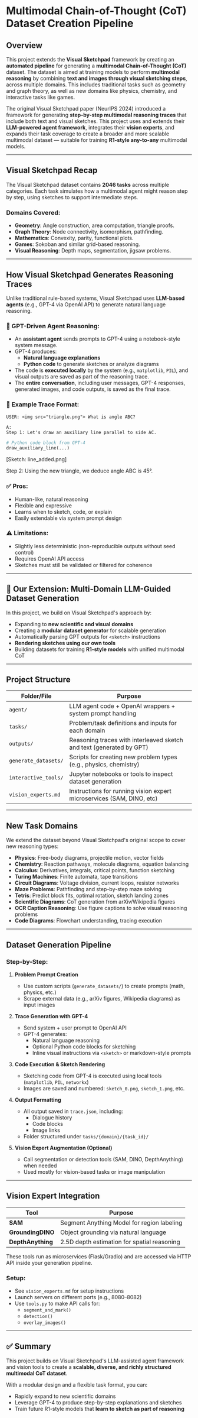 # **Multimodal Chain-of-Thought (CoT) Dataset Creation Pipeline**

## **Overview**
This project extends the **Visual Sketchpad** framework by creating an **automated pipeline** for generating a **multimodal Chain-of-Thought (CoT)** dataset. The dataset is aimed at training models to perform **multimodal reasoning** by combining **text and images through visual sketching steps**, across multiple domains. This includes traditional tasks such as geometry and graph theory, as well as new domains like physics, chemistry, and interactive tasks like games.

The original Visual Sketchpad paper (NeurIPS 2024) introduced a framework for generating **step-by-step multimodal reasoning traces** that include both text and visual sketches. This project uses and extends their **LLM-powered agent framework**, integrates their **vision experts**, and expands their task coverage to create a broader and more scalable multimodal dataset — suitable for training **R1-style any-to-any** multimodal models.

---

## **Visual Sketchpad Recap**

The Visual Sketchpad dataset contains **2046 tasks** across multiple categories. Each task simulates how a multimodal agent might reason step by step, using sketches to support intermediate steps.

### **Domains Covered**:
- **Geometry**: Angle construction, area computation, triangle proofs.
- **Graph Theory**: Node connectivity, isomorphism, pathfinding.
- **Mathematics**: Convexity, parity, functional plots.
- **Games**: Sokoban and similar grid-based reasoning.
- **Visual Reasoning**: Depth maps, segmentation, jigsaw problems.

---

## **How Visual Sketchpad Generates Reasoning Traces**

Unlike traditional rule-based systems, Visual Sketchpad uses **LLM-based agents** (e.g., GPT-4 via OpenAI API) to generate natural language reasoning.

### 🔧 GPT-Driven Agent Reasoning:
- An **assistant agent** sends prompts to GPT-4 using a notebook-style system message.
- GPT-4 produces:
  - **Natural language explanations**
  - **Python code** to generate sketches or analyze diagrams
- The code is **executed locally** by the system (e.g., `matplotlib`, `PIL`), and visual outputs are saved as part of the reasoning trace.
- The **entire conversation**, including user messages, GPT-4 responses, generated images, and code outputs, is saved as the final trace.

### 🧪 Example Trace Format:
```
USER: <img src="triangle.png"> What is angle ABC?

A:
Step 1: Let's draw an auxiliary line parallel to side AC.
```

```python
# Python code block from GPT-4
draw_auxiliary_line(...)
```

[Sketch: line_added.png]

Step 2: Using the new triangle, we deduce angle ABC is 45°.

### ✅ Pros:
- Human-like, natural reasoning
- Flexible and expressive
- Learns when to sketch, code, or explain
- Easily extendable via system prompt design

### ⚠️ Limitations:
- Slightly less deterministic (non-reproducible outputs without seed control)
- Requires OpenAI API access
- Sketches must still be validated or filtered for coherence

---

## 🔄 Our Extension: Multi-Domain LLM-Guided Dataset Generation

In this project, we build on Visual Sketchpad's approach by:

- Expanding to **new scientific and visual domains**
- Creating a **modular dataset generator** for scalable generation
- Automatically parsing GPT outputs for `<sketch>` instructions
- **Rendering sketches using our own tools**
- Building datasets for training **R1-style models** with unified multimodal CoT

---

## **Project Structure**

| Folder/File            | Purpose                                                               |
|------------------------|-----------------------------------------------------------------------|
| `agent/`               | LLM agent code + OpenAI wrappers + system prompt handling             |
| `tasks/`               | Problem/task definitions and inputs for each domain                   |
| `outputs/`             | Reasoning traces with interleaved sketch and text (generated by GPT)  |
| `generate_datasets/`   | Scripts for creating new problem types (e.g., physics, chemistry)     |
| `interactive_tools/`   | Jupyter notebooks or tools to inspect dataset generation              |
| `vision_experts.md`    | Instructions for running vision expert microservices (SAM, DINO, etc) |

---

## **New Task Domains**

We extend the dataset beyond Visual Sketchpad's original scope to cover new reasoning types:

- **Physics**: Free-body diagrams, projectile motion, vector fields
- **Chemistry**: Reaction pathways, molecule diagrams, equation balancing
- **Calculus**: Derivatives, integrals, critical points, function sketching
- **Turing Machines**: Finite automata, tape transitions
- **Circuit Diagrams**: Voltage division, current loops, resistor networks
- **Maze Problems**: Pathfinding and step-by-step maze solving
- **Tetris**: Predict block fits, optimal rotation, sketch landing zones
- **Scientific Diagrams**: CoT generation from arXiv/Wikipedia figures
- **OCR Caption Reasoning**: Use figure captions to solve visual reasoning problems
- **Code Diagrams**: Flowchart understanding, tracing execution

---

## **Dataset Generation Pipeline**

### Step-by-Step:

1. **Problem Prompt Creation**
   - Use custom scripts (`generate_datasets/`) to create prompts (math, physics, etc.)
   - Scrape external data (e.g., arXiv figures, Wikipedia diagrams) as input images

2. **Trace Generation with GPT-4**
   - Send system + user prompt to OpenAI API
   - GPT-4 generates:
     - Natural language reasoning
     - Optional Python code blocks for sketching
     - Inline visual instructions via `<sketch>` or markdown-style prompts

3. **Code Execution & Sketch Rendering**
   - Sketching code from GPT-4 is executed using local tools (`matplotlib`, `PIL`, `networkx`)
   - Images are saved and numbered: `sketch_0.png`, `sketch_1.png`, etc.

4. **Output Formatting**
   - All output saved in `trace.json`, including:
     - Dialogue history
     - Code blocks
     - Image links
   - Folder structured under `tasks/{domain}/{task_id}/`

5. **Vision Expert Augmentation (Optional)**
   - Call segmentation or detection tools (SAM, DINO, DepthAnything) when needed
   - Used mostly for vision-based tasks or image manipulation

---

## **Vision Expert Integration**

| Tool              | Purpose                                  |
|-------------------|------------------------------------------|
| **SAM**           | Segment Anything Model for region labeling |
| **GroundingDINO** | Object grounding via natural language     |
| **DepthAnything** | 2.5D depth estimation for spatial reasoning |

These tools run as microservices (Flask/Gradio) and are accessed via HTTP API inside your generation pipeline.

### Setup:
- See `vision_experts.md` for setup instructions
- Launch servers on different ports (e.g., 8080–8082)
- Use `tools.py` to make API calls for:
  - `segment_and_mark()`
  - `detection()`
  - `overlay_images()`

---

## ✅ Summary

This project builds on Visual Sketchpad's LLM-assisted agent framework and vision tools to create a **scalable, diverse, and richly structured multimodal CoT dataset**.

With a modular design and a flexible task format, you can:
- Rapidly expand to new scientific domains
- Leverage GPT-4 to produce step-by-step explanations and sketches
- Train future R1-style models that **learn to sketch as part of reasoning**

